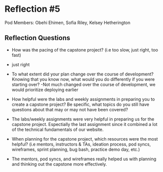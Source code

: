 # Reflection #5

Pod Members: Obehi Ehimen, Sofia Riley, Kelsey Hetherington

## Reflection Questions

* How was the pacing of the capstone project? (i.e too slow, just right, too fast) 
- just right


* To what extent did your plan change over the course of development? Knowing that you know now, what would you do differently if you were starting over?
-Not much changed over the course of development, we would prioritize deploying earlier

* How helpful were the labs and weekly assignments in preparing you to create a capstone project? Be specific, what topics do you still have questions about that may or may not have been covered?
- The labs/weekly assignments were very helpful in preparing us for the capstone project. Espectially the last assignment since it combined a lot of the technical fundamentals of our website. 


* When planning for the capstone project, which resources were the most helpful? (i.e mentors, instructors & TAs, ideation process, pod syncs, wireframes, sprint planning, bug bash, practice demo day, etc.)
- The mentors, pod syncs, and wireframes really helped us with planning and thinking out the capstone more effectively. 


